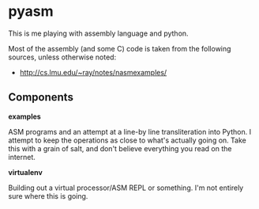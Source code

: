 pyasm
=====

This is me playing with assembly language and python.

Most of the assembly (and some C) code is taken from the following sources, unless otherwise noted: 
* http://cs.lmu.edu/~ray/notes/nasmexamples/

Components
----------

**examples**

ASM programs and an attempt at a line-by line transliteration into Python. I attempt to keep the operations as close to what's actually going on. Take this with a grain of salt, and don't believe everything you read on the internet.


**virtualenv**

Building out a virtual processor/ASM REPL or something. I'm not entirely sure where this is going.

